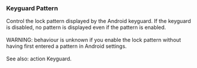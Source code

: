 ### Keyguard Pattern

Control the lock pattern displayed by the Android keyguard. If the
keyguard is disabled, no pattern is displayed even if the pattern is
enabled.\
\
WARNING: behaviour is unknown if you enable the lock pattern without
having first entered a pattern in Android settings.\
\
See also: action Keyguard.
